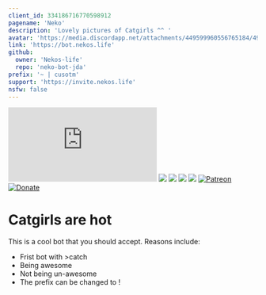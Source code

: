 ```yaml
---
client_id: 334186716770598912
pagename: 'Neko'
description: 'Lovely pictures of Catgirls ^^ '
avatar: 'https://media.discordapp.net/attachments/449599960556765184/497061118976720926/TailsTM.png'
link: 'https://bot.nekos.life'
github:
  owner: 'Nekos-life'
  repo: 'neko-bot-jda'
prefix: '~ | cusotm'
support: 'https://invite.nekos.life'
nsfw: false
---
```

[![](https://dickswordapp.com/api/guilds/333713662739218433/widget.json)](https://discord.gg/EYGgT5Y) [![](https://dickswordapp.com/api/guilds/334186716770598912/custom.svg)](https://bot.nekos.life) ![](https://cdn.discordapp.com/attachments/377619690513498133/406183455123177481/OpenSauce.svg) ![](https://cdn.discordapp.com/attachments/330777295952543744/478325842188042241/license.svg) ![](https://circleci.com/gh/Nekos-life/neko-bot-jda.svg?style=svg) [![Patreon](https://img.shields.io/badge/patreon-donate-green.svg)](https://www.patreon.com/Nekos_life) [![Donate](https://img.shields.io/badge/Donate-PayPal-blue.svg)](https://paypal.me/boobbot)
# Catgirls are hot

This is a cool bot that you should accept.
Reasons include:
- Frist bot with >catch
- Being awesome
- Not being un-awesome
- The prefix can be changed to !
